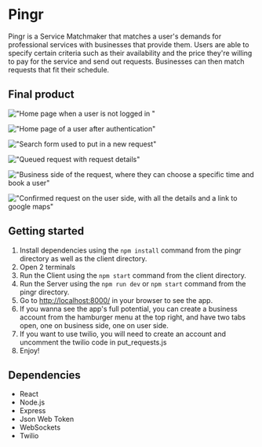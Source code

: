 # Pingr

Pingr is a Service Matchmaker that matches a user's demands for professional services with businesses that provide them. Users are able to specify certain criteria such as their availability and the price they're willing to pay for the service and send out requests. Businesses can then match requests that fit their schedule.

## Final product

!["Home page when a user is not logged in "]()

!["Home page of a user after authentication"]()

!["Search form used to put in a new request"]()

!["Queued request with request details"]()

!["Business side of the request, where they can choose a specific time and book a user"]()

!["Confirmed request on the user side, with all the details and a link to google maps"]()

## Getting started

1. Install dependencies using the `npm install` command from the pingr directory as well as the client directory.
2. Open 2 terminals
3. Run the Client using the `npm start` command from the client directory.
4. Run the Server using the `npm run dev` or `npm start` command from the pingr directory.
5. Go to <http://localhost:8000/> in your browser to see the app.
6. If you wanna see the app's full potential, you can create a business account from the hamburger menu at the top right, and have two tabs open, one on business side, one on user side.
7. If you want to use twilio, you will need to create an account and uncomment the twilio code in put_requests.js
8. Enjoy!

## Dependencies

- React
- Node.js
- Express
- Json Web Token
- WebSockets
- Twilio

